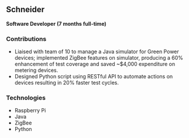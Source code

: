 ## Schneider

**Software Developer (7 months full-time)** 

### Contributions

- Liaised with team of 10 to manage a Java simulator for Green Power devices; implemented ZigBee features on simulator, producing a 60% enhancement of test coverage and saved ~$4,000 expenditure on metering devices.
- Designed Python script using RESTful API to automate actions on devices resulting in 20% faster test cycles.

### Technologies

- Raspberry Pi
- Java
- ZigBee
- Python
